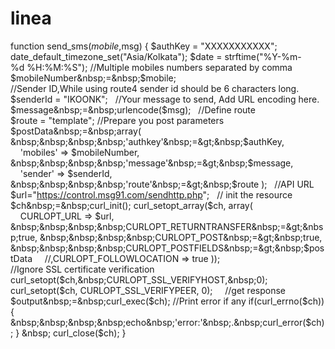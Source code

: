 # linea

function&nbsp;send_sms($mobile,$msg)
{
$authKey&nbsp;=&nbsp;"XXXXXXXXXXX";
date_default_timezone_set("Asia/Kolkata");
$date&nbsp;=&nbsp;strftime("%Y-%m-%d&nbsp;%H:%M:%S");
//Multiple&nbsp;mobiles&nbsp;numbers&nbsp;separated&nbsp;by&nbsp;comma
$mobileNumber&nbsp;=&nbsp;$mobile;
&nbsp;
//Sender&nbsp;ID,While&nbsp;using&nbsp;route4&nbsp;sender&nbsp;id&nbsp;should&nbsp;be&nbsp;6&nbsp;characters&nbsp;long.
$senderId&nbsp;=&nbsp;"IKOONK";
&nbsp;
//Your&nbsp;message&nbsp;to&nbsp;send,&nbsp;Add&nbsp;URL&nbsp;encoding&nbsp;here.
$message&nbsp;=&nbsp;urlencode($msg);
&nbsp;
//Define&nbsp;route&nbsp;
$route&nbsp;=&nbsp;"template";
//Prepare&nbsp;you&nbsp;post&nbsp;parameters
$postData&nbsp;=&nbsp;array(
&nbsp;&nbsp;&nbsp;&nbsp;'authkey'&nbsp;=&gt;&nbsp;$authKey,
&nbsp;&nbsp;&nbsp;&nbsp;'mobiles'&nbsp;=&gt;&nbsp;$mobileNumber,
&nbsp;&nbsp;&nbsp;&nbsp;'message'&nbsp;=&gt;&nbsp;$message,
&nbsp;&nbsp;&nbsp;&nbsp;'sender'&nbsp;=&gt;&nbsp;$senderId,
&nbsp;&nbsp;&nbsp;&nbsp;'route'&nbsp;=&gt;&nbsp;$route
);
&nbsp;
//API&nbsp;URL
$url="https://control.msg91.com/sendhttp.php";
&nbsp;
//&nbsp;init&nbsp;the&nbsp;resource
$ch&nbsp;=&nbsp;curl_init();
curl_setopt_array($ch,&nbsp;array(
&nbsp;&nbsp;&nbsp;&nbsp;CURLOPT_URL&nbsp;=&gt;&nbsp;$url,
&nbsp;&nbsp;&nbsp;&nbsp;CURLOPT_RETURNTRANSFER&nbsp;=&gt;&nbsp;true,
&nbsp;&nbsp;&nbsp;&nbsp;CURLOPT_POST&nbsp;=&gt;&nbsp;true,
&nbsp;&nbsp;&nbsp;&nbsp;CURLOPT_POSTFIELDS&nbsp;=&gt;&nbsp;$postData
&nbsp;&nbsp;&nbsp;&nbsp;//,CURLOPT_FOLLOWLOCATION&nbsp;=&gt;&nbsp;true
));
&nbsp;
&nbsp;
//Ignore&nbsp;SSL&nbsp;certificate&nbsp;verification
curl_setopt($ch,&nbsp;CURLOPT_SSL_VERIFYHOST,&nbsp;0);
curl_setopt($ch,&nbsp;CURLOPT_SSL_VERIFYPEER,&nbsp;0);
&nbsp;
&nbsp;
//get&nbsp;response
$output&nbsp;=&nbsp;curl_exec($ch);
//Print&nbsp;error&nbsp;if&nbsp;any
if(curl_errno($ch))
{
&nbsp;&nbsp;&nbsp;&nbsp;echo&nbsp;'error:'&nbsp;.&nbsp;curl_error($ch);
}
&nbsp;
curl_close($ch);
}
